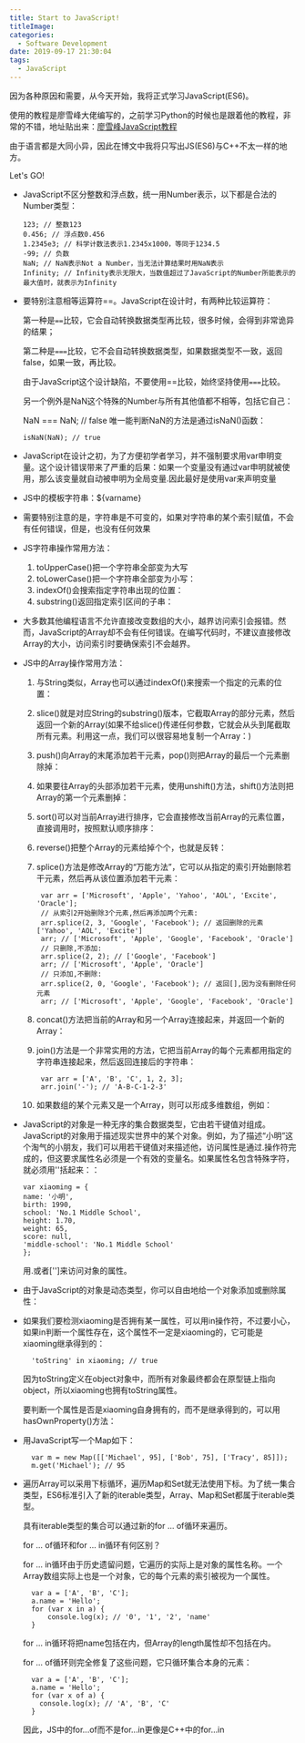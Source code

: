 ```yaml
---
title: Start to JavaScript!
titleImage:
categories:
  - Software Development
date: 2019-09-17 21:30:04
tags:
  - JavaScript
---
```

因为各种原因和需要，从今天开始，我将正式学习JavaScript(ES6)。

使用的教程是廖雪峰大佬编写的，之前学习Python的时候也是跟着他的教程，非常的不错，地址贴出来：[廖雪峰JavaScript教程](https://www.liaoxuefeng.com/wiki/1022910821149312)

由于语言都是大同小异，因此在博文中我将只写出JS(ES6)与C++不太一样的地方。

Let's GO!

- JavaScript不区分整数和浮点数，统一用Number表示，以下都是合法的Number类型：

      123; // 整数123
      0.456; // 浮点数0.456
      1.2345e3; // 科学计数法表示1.2345x1000，等同于1234.5
      -99; // 负数
      NaN; // NaN表示Not a Number，当无法计算结果时用NaN表示
      Infinity; // Infinity表示无限大，当数值超过了JavaScript的Number所能表示的最大值时，就表示为Infinity

- 要特别注意相等运算符==。JavaScript在设计时，有两种比较运算符：

  第一种是``==``比较，它会自动转换数据类型再比较，很多时候，会得到非常诡异的结果；

  第二种是```===```比较，它不会自动转换数据类型，如果数据类型不一致，返回false，如果一致，再比较。

  由于JavaScript这个设计缺陷，不要使用==比较，始终坚持使用```===```比较。

  另一个例外是NaN这个特殊的Number与所有其他值都不相等，包括它自己：

  NaN === NaN; // false
  唯一能判断NaN的方法是通过isNaN()函数：

      isNaN(NaN); // true

- JavaScript在设计之初，为了方便初学者学习，并不强制要求用var申明变量。这个设计错误带来了严重的后果：如果一个变量没有通过var申明就被使用，那么该变量就自动被申明为全局变量.因此最好是使用var来声明变量

- JS中的模板字符串：${varname}
- 需要特别注意的是，字符串是不可变的，如果对字符串的某个索引赋值，不会有任何错误，但是，也没有任何效果
- JS字符串操作常用方法：
  
  1. toUpperCase()把一个字符串全部变为大写
  2. toLowerCase()把一个字符串全部变为小写：
  3. indexOf()会搜索指定字符串出现的位置：
  4. substring()返回指定索引区间的子串：

- 大多数其他编程语言不允许直接改变数组的大小，越界访问索引会报错。然而，JavaScript的Array却不会有任何错误。在编写代码时，不建议直接修改Array的大小，访问索引时要确保索引不会越界。

- JS中的Array操作常用方法：
  1. 与String类似，Array也可以通过indexOf()来搜索一个指定的元素的位置：
  2. slice()就是对应String的substring()版本，它截取Array的部分元素，然后返回一个新的Array(如果不给slice()传递任何参数，它就会从头到尾截取所有元素。利用这一点，我们可以很容易地复制一个Array：)
  3. push()向Array的末尾添加若干元素，pop()则把Array的最后一个元素删除掉：
  4. 如果要往Array的头部添加若干元素，使用unshift()方法，shift()方法则把Array的第一个元素删掉：
  5. sort()可以对当前Array进行排序，它会直接修改当前Array的元素位置，直接调用时，按照默认顺序排序：
  6. reverse()把整个Array的元素给掉个个，也就是反转：
  7. splice()方法是修改Array的“万能方法”，它可以从指定的索引开始删除若干元素，然后再从该位置添加若干元素：
  
          var arr = ['Microsoft', 'Apple', 'Yahoo', 'AOL', 'Excite', 'Oracle'];
          // 从索引2开始删除3个元素,然后再添加两个元素:
          arr.splice(2, 3, 'Google', 'Facebook'); // 返回删除的元素 ['Yahoo', 'AOL', 'Excite']
          arr; // ['Microsoft', 'Apple', 'Google', 'Facebook', 'Oracle']
          // 只删除,不添加:
          arr.splice(2, 2); // ['Google', 'Facebook']
          arr; // ['Microsoft', 'Apple', 'Oracle']
          // 只添加,不删除:
          arr.splice(2, 0, 'Google', 'Facebook'); // 返回[],因为没有删除任何元素
          arr; // ['Microsoft', 'Apple', 'Google', 'Facebook', 'Oracle']
  8. concat()方法把当前的Array和另一个Array连接起来，并返回一个新的Array：
  9. join()方法是一个非常实用的方法，它把当前Array的每个元素都用指定的字符串连接起来，然后返回连接后的字符串：

          var arr = ['A', 'B', 'C', 1, 2, 3];
          arr.join('-'); // 'A-B-C-1-2-3'
  10. 如果数组的某个元素又是一个Array，则可以形成多维数组，例如：

- JavaScript的对象是一种无序的集合数据类型，它由若干键值对组成。JavaScript的对象用于描述现实世界中的某个对象。例如，为了描述“小明”这个淘气的小朋友，我们可以用若干键值对来描述他，访问属性是通过.操作符完成的，但这要求属性名必须是一个有效的变量名。如果属性名包含特殊字符，就必须用''括起来：：
      
      var xiaoming = {
      name: '小明',
      birth: 1990,
      school: 'No.1 Middle School',
      height: 1.70,
      weight: 65,
      score: null,
      'middle-school': 'No.1 Middle School'
      };

  用.或者['']来访问对象的属性。

- 由于JavaScript的对象是动态类型，你可以自由地给一个对象添加或删除属性：
- 如果我们要检测xiaoming是否拥有某一属性，可以用in操作符，不过要小心，如果in判断一个属性存在，这个属性不一定是xiaoming的，它可能是xiaoming继承得到的：
  
        'toString' in xiaoming; // true
  因为toString定义在object对象中，而所有对象最终都会在原型链上指向object，所以xiaoming也拥有toString属性。

  要判断一个属性是否是xiaoming自身拥有的，而不是继承得到的，可以用hasOwnProperty()方法：

- 用JavaScript写一个Map如下：
        
        var m = new Map([['Michael', 95], ['Bob', 75], ['Tracy', 85]]);
        m.get('Michael'); // 95

- 遍历Array可以采用下标循环，遍历Map和Set就无法使用下标。为了统一集合类型，ES6标准引入了新的iterable类型，Array、Map和Set都属于iterable类型。
  
  具有iterable类型的集合可以通过新的for ... of循环来遍历。

  for ... of循环和for ... in循环有何区别？

  for ... in循环由于历史遗留问题，它遍历的实际上是对象的属性名称。一个Array数组实际上也是一个对象，它的每个元素的索引被视为一个属性。

        var a = ['A', 'B', 'C'];
        a.name = 'Hello';
        for (var x in a) {
            console.log(x); // '0', '1', '2', 'name'
        }
    
  for ... in循环将把name包括在内，但Array的length属性却不包括在内。

  for ... of循环则完全修复了这些问题，它只循环集合本身的元素：

        var a = ['A', 'B', 'C'];
        a.name = 'Hello';
        for (var x of a) {
          console.log(x); // 'A', 'B', 'C'
        }
  
  因此，JS中的for...of而不是for...in更像是C++中的for...in
